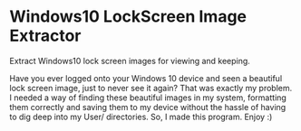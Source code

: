 # Windows10 LockScreen Image Extractor
Extract Windows10 lock screen images for viewing and keeping. 

Have you ever logged onto your Windows 10 device and seen a beautiful lock screen image, just to never see it again? That was exactly my problem. I needed a way of finding these beautiful images in my system, formatting them correctly and saving them to my device without the hassle of having to dig deep into my User/ directories. So, I made this program. Enjoy :)
